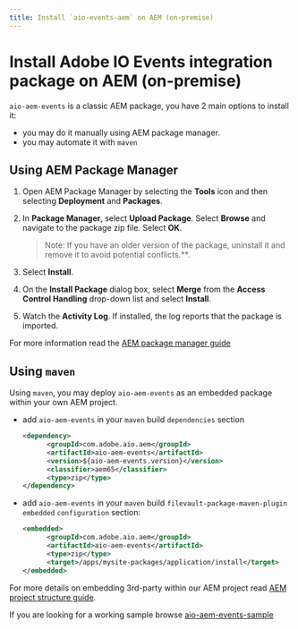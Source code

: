 ```yaml
---
title: Install `aio-events-aem` on AEM (on-premise)
---
```


# Install Adobe IO Events integration package on AEM (on-premise)

`aio-aem-events` is a classic AEM package, you have 2 main options to install it:

* you may do it manually using AEM package manager.
* you may automate it with `maven`

## Using AEM Package Manager

1. Open AEM Package Manager by selecting the **Tools** icon and then selecting **Deployment** and **Packages**.
2. In **Package Manager**, select **Upload Package**. Select **Browse** and navigate to the package zip file. Select **OK**.

   >Note: If you have an older version of the package, uninstall it and remove it to avoid potential conflicts.**.

3. Select **Install**.
4. On the **Install Package** dialog box, select **Merge** from the **Access Control Handling** drop-down list and select **Install**.
5. Watch the **Activity Log**. If installed, the log reports that the package is imported.

For more information read the [AEM package manager guide](https://experienceleague.adobe.com/docs/experience-manager-65/administering/contentmanagement/package-manager.html?lang=en)

## Using `maven`

Using `maven`, you may deploy `aio-aem-events` as an embedded package within your own AEM project.

* add `aio-aem-events` in your `maven` build `dependencies` section

  ```xml
  <dependency>
        <groupId>com.adobe.aio.aem</groupId>
        <artifactId>aio-aem-events</artifactId>
        <version>${aio-aem-events.version}</version>
        <classifier>aem65</classifier>
        <type>zip</type>
  </dependency>
  ```

* add `aio-aem-events` in your `maven` build `filevault-package-maven-plugin` `embedded` `configuration` section:

  ```xml
  <embedded>
        <groupId>com.adobe.aio.aem</groupId>
        <artifactId>aio-aem-events</artifactId>
        <type>zip</type>
        <target>/apps/mysite-packages/application/install</target>
  </embedded>
  ```

For more details on embedding 3rd-party within our AEM project read [AEM project structure guide](https://experienceleague.adobe.com/docs/experience-manager-cloud-service/content/implementing/developing/aem-project-content-package-structure.html%3Flang%3Den#embedding-3rd-party-packages).

If you are looking for a working sample browse [aio-aem-events-sample](https://github.com/francoisledroff/aio-aem-events-sample/tree/aem65)
